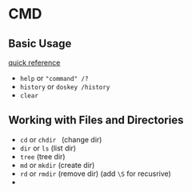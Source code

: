 
# CMD 
## Basic Usage 
[quick reference](https://ss64.com/nt/)


- `help` or `"command" /?`
- `history` or `doskey /history`
- `clear`



## Working with Files and Directories 
- `cd` or `chdir `  (change dir)
- `dir` or `ls`     (list dir)
- `tree`            (tree dir)
- `md` or `mkdir`   (create dir)
- `rd` or `rmdir`   (remove dir) (add `\S` for recusrive)
- 

